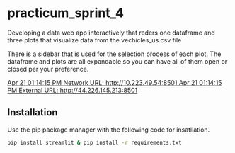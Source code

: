 # practicum_sprint_4
Developing a data web app interactively that reders one dataframe and three plots that visualize data from the vechicles_us.csv file

There is a sidebar that is used for the selection process of each plot. The dataframe and plots are all expandable so you can have all of them open or closed per your preference.

[Apr 21 01:14:15 PM    Network URL: http://10.223.49.54:8501
Apr 21 01:14:15 PM    External URL: http://44.226.145.213:8501
](https://pauleyj-sprint4-webapp.onrender.com)
## Installation 
Use the pip package manager with the following code for insatllation. 
```bash
pip install streamlit & pip install -r requirements.txt 
```

